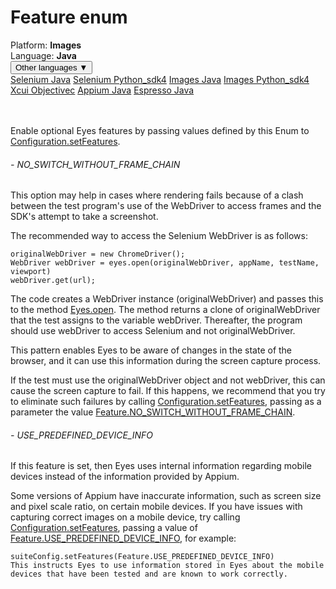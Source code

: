 # Feature enum
<div class='platform-bar-container-div'><div class='platform-bar-div'>Platform:  <b> Images</b>
</div><div class='platform-bar-div'>Language: <b>Java</b></div><div class='dropdown-button-container-div'><button class='sdk-language-dropdown-button'>Other languages ▼</button><div class='dropdown-content'>
<a href='../../selenium/java/feature'>Selenium Java</a>
<a href='../../selenium/python_sdk4/feature'>Selenium Python_sdk4</a>
<a href='../../images/java/feature'>Images Java</a>
<a href='../../images/python_sdk4/feature'>Images Python_sdk4</a>
<a href='../../xcui/objectivec/feature'>Xcui Objectivec</a>
<a href='../../appium/java/feature'>Appium Java</a>
<a href='../../espresso/java/feature'>Espresso Java</a>
</div></div><br /><br /></div>

Enable optional Eyes features by passing values defined by this Enum to [Configuration.setFeatures](./configuration#setfeatures-method). 
###### - NO_SWITCH_WITHOUT_FRAME_CHAIN 
 This option may help in cases where rendering fails because of a clash between the test program's use of the WebDriver to access frames and the SDK's attempt to take a screenshot.

The recommended way to access the Selenium WebDriver is as follows:

    originalWebDriver = new ChromeDriver();
    WebDriver webDriver = eyes.open(originalWebDriver, appName, testName, viewport)
    webDriver.get(url);
    

The code creates a WebDriver instance (originalWebDriver) and passes this to the method [Eyes.open](./eyes#open-method). The method returns a clone of originalWebDriver that the test assigns to the variable webDriver. Thereafter, the program should use webDriver to access Selenium and not originalWebDriver.

This pattern enables Eyes to be aware of changes in the state of the browser, and it can use this information during the screen capture process.

If the test must use the originalWebDriver object and not webDriver, this can cause the screen capture to fail. If this happens, we recommend that you try to eliminate such failures by calling [Configuration.setFeatures](./configuration#setfeatures-method), passing as a parameter the value [Feature.NO_SWITCH_WITHOUT_FRAME_CHAIN](#). 
 ###### - USE_PREDEFINED_DEVICE_INFO 
 If this feature is set, then Eyes uses internal information regarding mobile devices instead of the information provided by Appium.

Some versions of Appium have inaccurate information, such as screen size and pixel scale ratio, on certain mobile devices. If you have issues with capturing correct images on a mobile device, try calling [Configuration.setFeatures](./configuration#setfeatures-method), passing a value of [Feature.USE_PREDEFINED_DEVICE_INFO](#), for example:

    suiteConfig.setFeatures(Feature.USE_PREDEFINED_DEVICE_INFO)
    This instructs Eyes to use information stored in Eyes about the mobile devices that have been tested and are known to work correctly. 
 
